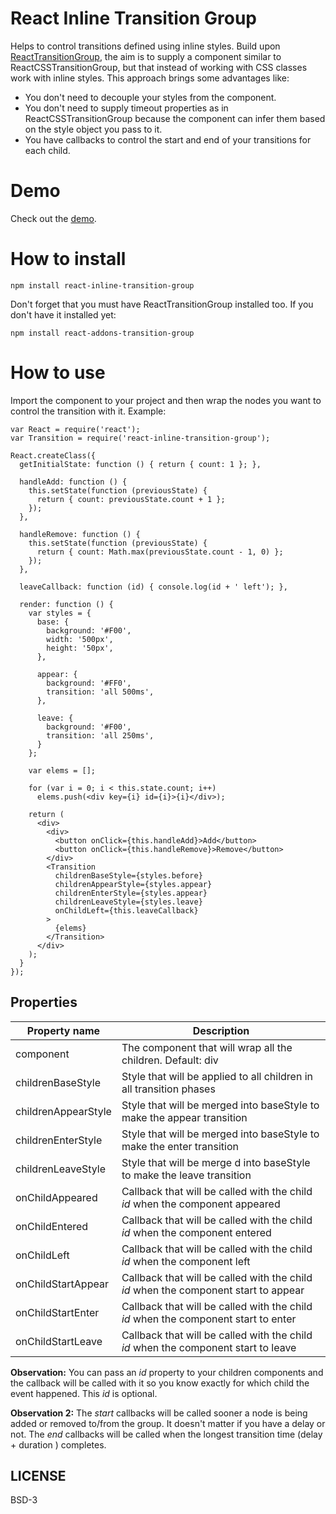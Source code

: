 # React Inline Transition Group

Helps to control transitions defined using inline styles. Build upon [ReactTransitionGroup](https://facebook.github.io/react/docs/animation.html), the aim is to supply a component similar to ReactCSSTransitionGroup, but that instead of working with CSS classes work with inline styles. This approach brings some advantages like:

* You don't need to decouple your styles from the component.
* You don't need to supply timeout properties as in ReactCSSTransitionGroup because the component can infer them based on the style object you pass to it.
* You have callbacks to control the start and end of your transitions for each child.

# Demo

Check out the [demo](http://felipethome.github.io/react-inline-transition-group/demo/index.html).

# How to install

    npm install react-inline-transition-group

Don't forget that you must have ReactTransitionGroup installed too. If you don't have it installed yet:

    npm install react-addons-transition-group

# How to use

Import the component to your project and then wrap the nodes you want to control the transition with it. Example:

    var React = require('react');
    var Transition = require('react-inline-transition-group');

    React.createClass({
      getInitialState: function () { return { count: 1 }; },

      handleAdd: function () {
        this.setState(function (previousState) {
          return { count: previousState.count + 1 };
        });
      },

      handleRemove: function () {
        this.setState(function (previousState) {
          return { count: Math.max(previousState.count - 1, 0) };
        });
      },

      leaveCallback: function (id) { console.log(id + ' left'); },

      render: function () {
        var styles = {
          base: {
            background: '#F00',
            width: '500px',
            height: '50px',
          },

          appear: {
            background: '#FF0',
            transition: 'all 500ms',
          },

          leave: {
            background: '#F00',
            transition: 'all 250ms',
          }
        };

        var elems = [];

        for (var i = 0; i < this.state.count; i++)
          elems.push(<div key={i} id={i}>{i}</div>);

        return (
          <div>
            <div>
              <button onClick={this.handleAdd}>Add</button>
              <button onClick={this.handleRemove}>Remove</button>
            </div>
            <Transition
              childrenBaseStyle={styles.before}
              childrenAppearStyle={styles.appear}
              childrenEnterStyle={styles.appear}
              childrenLeaveStyle={styles.leave}
              onChildLeft={this.leaveCallback}
            >
              {elems}
            </Transition>
          </div>
        );
      }
    });

## Properties

Property name | Description
------------ | -------------
component | The component that will wrap all the children. Default: div
childrenBaseStyle | Style that will be applied to all children in all transition phases
childrenAppearStyle | Style that will be merged into baseStyle to make the appear transition
childrenEnterStyle | Style that will be merged into baseStyle to make the enter transition
childrenLeaveStyle | Style that will be merge d into baseStyle to make the leave transition
onChildAppeared | Callback that will be called with the child *id* when the component appeared
onChildEntered | Callback that will be called with the child *id* when the component entered
onChildLeft | Callback that will be called with the child *id* when the component left
onChildStartAppear | Callback that will be called with the child *id* when the component start to appear
onChildStartEnter | Callback that will be called with the child *id* when the component start to enter
onChildStartLeave | Callback that will be called with the child *id* when the component start to leave

**Observation:** You can pass an *id* property to your children components and the callback will be called with it so you know exactly for which child the event happened. This *id* is optional.

**Observation 2:** The *start* callbacks will be called sooner a node is being added or removed to/from the group. It doesn't matter if you have a delay or not. The *end* callbacks will be called when the longest transition time (delay + duration ) completes.

## LICENSE

BSD-3